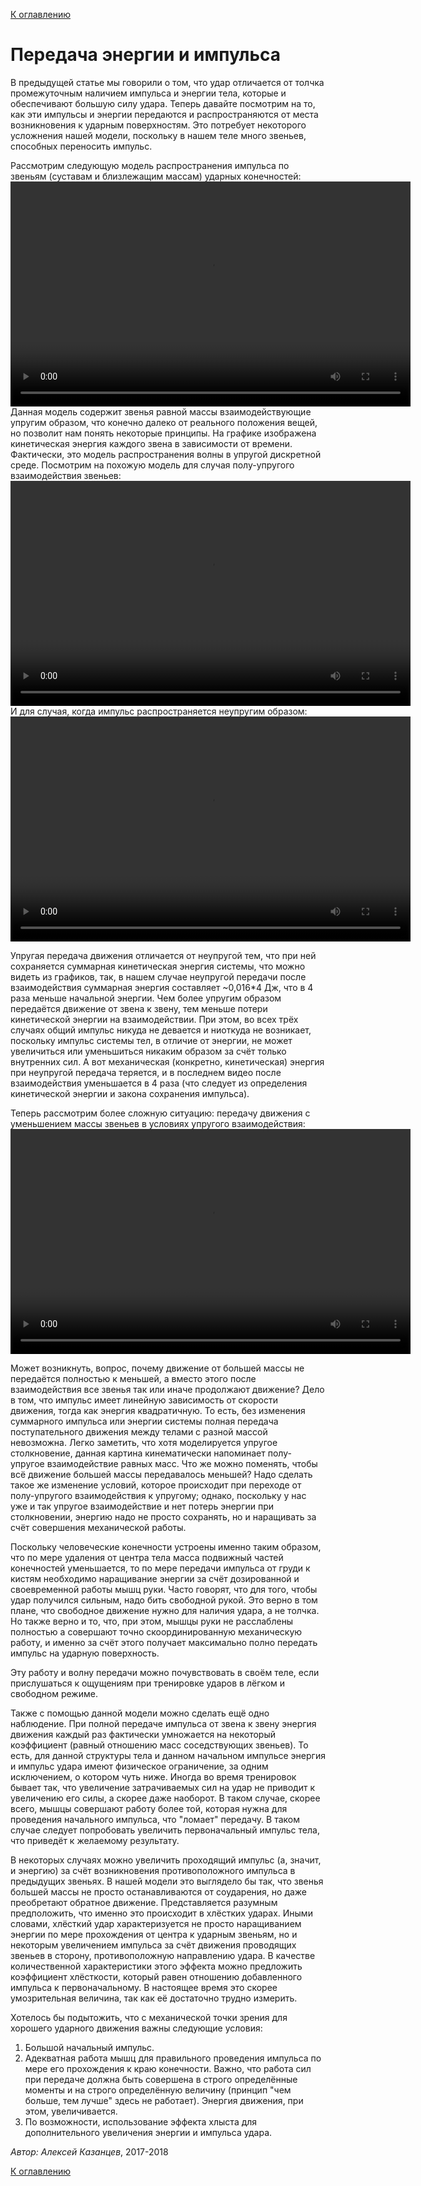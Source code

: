[К оглавлению](../)

# Передача энергии и импульса

В предыдущей статье мы говорили о том, что удар отличается от толчка промежуточным наличием импульса и энергии тела, которые и обеспечивают большую силу удара.
Теперь давайте посмотрим на то, как эти импульсы и энергии передаются и распространяются от места возникновения к ударным поверхностям. Это потребует некоторого усложнения нашей модели, поскольку в нашем теле много звеньев, способных переносить импульс.

Рассмотрим следующую модель распространения импульса по звеньям (суставам и близлежащим массам) ударных конечностей:
<video width="640" height="360" controls>
	<source src="../data/111-upr+e.mp4" type="video/mp4">
	Ваш браузер не поддерживает видео html5 в формате mp4
</video> 
Данная модель содержит звенья равной массы взаимодействующие упругим образом, что конечно далеко от реального положения вещей, но позволит нам понять некоторые принципы. На графике изображена кинетическая энергия каждого звена в зависимости от времени.
Фактически, это модель распространения волны в упругой дискретной среде.
Посмотрим на похожую модель для случая полу-упругого взаимодействия звеньев:
<video width="640" height="360" controls>
	<source src="../data/111-semiupr+e.mp4" type="video/mp4">
	Ваш браузер не поддерживает видео html5 в формате mp4
</video> 
И для случая, когда импульс распространяется неупругим образом:
<video width="640" height="360" controls>
	<source src="../data/1111-nupr+e.mp4" type="video/mp4">
	Ваш браузер не поддерживает видео html5 в формате mp4
</video> 

Упругая передача движения отличается от неупругой тем, что при ней сохраняется суммарная кинетическая энергия системы, что можно видеть из графиков, так, в нашем случае неупругой передачи после взаимодействия суммарная энергия составляет ~0,016\*4 Дж, что в 4 раза меньше начальной энергии.
Чем более упругим образом передаётся движение от звена к звену, тем меньше потери кинетической энергии на взаимодействии.
При этом, во всех трёх случаях общий импульс никуда не девается и ниоткуда не возникает, поскольку импульс системы тел, в отличие от энергии, не может увеличиться или уменьшиться никаким образом за счёт только внутренних сил.
А вот механическая (конкретно, кинетическая) энергия при неупругой передача теряется, и в последнем видео после взаимодействия уменьшается в 4 раза (что следует из определения кинетической энергии и закона сохранения импульса).

Теперь рассмотрим более сложную ситуацию: передачу движения с уменьшением массы звеньев в условиях упругого взаимодействия:
<video width="640" height="360" controls>
	<source src="../data/421-upr.mp4" type="video/mp4">
	Ваш браузер не поддерживает видео html5 в формате mp4
</video> 

Может возникнуть, вопрос, почему движение от большей массы не передаётся полностью к меньшей, а вместо этого после взаимодействия все звенья так или иначе продолжают движение? Дело в том, что импульс имеет линейную зависимость от скорости движения, тогда как энергия квадратичную. То есть, без изменения суммарного импульса или энергии системы полная передача поступательного движения между телами с разной массой невозможна.
Легко заметить, что хотя моделируется упругое столкновение, данная картина кинематически напоминает полу-упругое взаимодействие равных масс. Что же можно поменять, чтобы всё движение большей массы передавалось меньшей? Надо сделать такое же изменение условий, которое происходит при переходе от полу-упругого взаимодействия к упругому; однако, поскольку у нас уже и так упругое взаимодействие и нет потерь энергии при столкновении, энергию надо не просто сохранять, но и наращивать за счёт совершения механической работы.

Поскольку человеческие конечности устроены именно таким образом, что по мере удаления от центра тела масса подвижный частей конечностей уменьшается, то по мере передачи импульса от груди к кистям необходимо наращивание энергии за счёт дозированной и своевременной работы мышц руки.
Часто говорят, что для того, чтобы удар получился сильным, надо бить свободной рукой. Это верно в том плане, что свободное движение нужно для наличия удара, а не толчка. Но также верно и то, что, при этом, мышцы руки не расслаблены полностью а совершают точно скоординированную механическую работу, и именно за счёт этого получает максимально полно передать импульс на ударную поверхность. 

Эту работу и волну передачи можно почувствовать в своём теле, если прислушаться к ощущениям при тренировке ударов в лёгком и свободном режиме.

Также с помощью данной модели можно сделать ещё одно наблюдение. При полной передаче импульса от звена к звену энергия движения каждый раз фактически умножается на некоторый коэффициент (равный отношению масс соседствующих звеньев). То есть, для данной структуры тела и данном начальном импульсе энергия и импульс удара имеют физическое ограничение, за одним исключением, о котором чуть ниже. Иногда во время тренировок бывает так, что увеличение затрачиваемых сил на удар не приводит к увеличению его силы, а скорее даже наоборот. В таком случае, скорее всего, мышцы совершают работу более той, которая нужна для проведения начального импульса, что "ломает" передачу. В таком случае следует попробовать увеличить первоначальный импульс тела, что приведёт к желаемому результату.

В некоторых случаях можно увеличить проходящий импульс (а, значит, и энергию) за счёт возникновения противоположного импульса в предыдущих звеньях. В нашей модели это выглядело бы так, что звенья большей массы не просто останавливаются от соударения, но даже преобретают обратное движение. Представляется разумным предположить, что именно это происходит в хлёстких ударах. Иными словами, хлёсткий удар характеризуется не просто наращиванием энергии по мере прохождения от центра к ударным звеньям, но и некоторым увеличением импульса за счёт движения проводящих звеньев в сторону, противоположную направлению удара. В качестве количественной характеристики этого эффекта можно предложить коэффициент хлёсткости, который равен отношению добавленного импульса к первоначальному. В настоящее время это скорее умозрительная величина, так как её достаточно трудно измерить.

Хотелось бы подытожить, что с механической точки зрения для хорошего ударного движения важны следующие условия: 

1. Большой начальный импульс.
2. Адекватная работа мышц для правильного проведения импульса по мере его прохождения к краю конечности. Важно, что работа сил при передаче должна быть совершена в строго определённые моменты и на строго определённую величину (принцип "чем больше, тем лучше" здесь не работает). Энергия движения, при этом, увеличивается.
3. По возможности, использование эффекта хлыста для дополнительного увеличения энергии и импульса удара.



_Автор: Алексей Казанцев_, 2017-2018

[К оглавлению](../)

<!-- Yandex.Metrika counter -->
<script type="text/javascript" >
    (function (d, w, c) {
        (w[c] = w[c] || []).push(function() {
            try {
                w.yaCounter50082013 = new Ya.Metrika2({
                    id:50082013,
                    clickmap:true,
                    trackLinks:true,
                    accurateTrackBounce:true
                });
            } catch(e) { }
        });

        var n = d.getElementsByTagName("script")[0],
            s = d.createElement("script"),
            f = function () { n.parentNode.insertBefore(s, n); };
        s.type = "text/javascript";
        s.async = true;
        s.src = "https://mc.yandex.ru/metrika/tag.js";

        if (w.opera == "[object Opera]") {
            d.addEventListener("DOMContentLoaded", f, false);
        } else { f(); }
    })(document, window, "yandex_metrika_callbacks2");
</script>
<noscript><div><img src="https://mc.yandex.ru/watch/50082013" style="position:absolute; left:-9999px;" alt="" /></div></noscript>
<!-- /Yandex.Metrika counter -->

